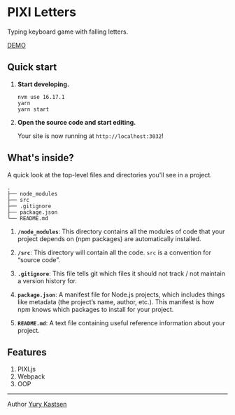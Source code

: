 # PIXI Letters
Typing keyboard game with falling letters.

[DEMO](https://mental.gatsbyjs.io/pixi-letters.html)

## Quick start

1. **Start developing.**

    ```shell
    nvm use 16.17.1
    yarn
    yarn start
    ```

2. **Open the source code and start editing.**

   Your site is now running at `http://localhost:3032`!

## What's inside?

A quick look at the top-level files and directories you'll see in a project.

    .
    ├── node_modules
    ├── src
    ├── .gitignore
    ├── package.json
    └── README.md

1.  **`/node_modules`**: This directory contains all the modules of code that your project depends on (npm packages) are automatically installed.

2.  **`/src`**: This directory will contain all the code. `src` is a convention for “source code”.

3.  **`.gitignore`**: This file tells git which files it should not track / not maintain a version history for.

4. **`package.json`**: A manifest file for Node.js projects, which includes things like metadata (the project’s name, author, etc.). This manifest is how npm knows which packages to install for your project.

5. **`README.md`**: A text file containing useful reference information about your project.


## Features

1.  PIXI.js
2.  Webpack
3. OOP


___
Author [Yury Kastsen](https://mental.gatsbyjs.io/)
